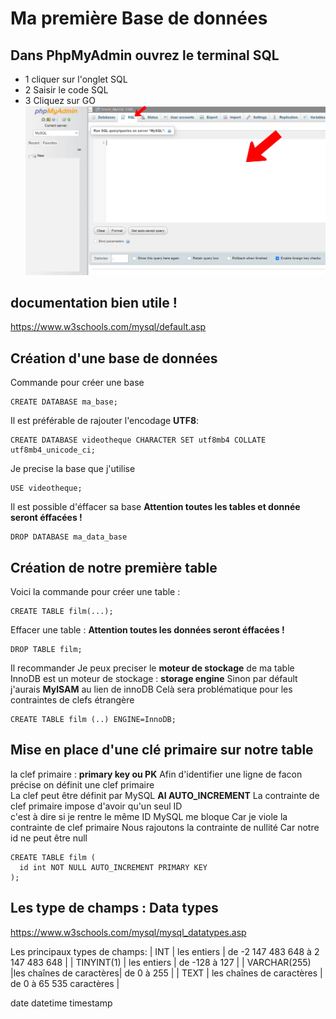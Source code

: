 # Ma première Base de données

## Dans PhpMyAdmin ouvrez le terminal SQL
- 1 cliquer sur l'onglet SQL  
- 2 Saisir le code SQL 
- 3 Cliquez sur GO  
![terminal](/img/02/terminal.webp)

## documentation bien utile !
https://www.w3schools.com/mysql/default.asp

## Création d'une base de données
Commande pour créer une base
```mysql
CREATE DATABASE ma_base;
```

Il est préférable de rajouter l'encodage **UTF8**:
```mysql
CREATE DATABASE videotheque CHARACTER SET utf8mb4 COLLATE utf8mb4_unicode_ci;
```

Je precise la base que j'utilise
```mysql
USE videotheque;
```

Il est possible d'éffacer sa base
**Attention toutes les tables et donnée seront éffacées !**
```mysql
DROP DATABASE ma_data_base
```
## Création de notre première table

Voici la commande pour créer une table :
```mysql
CREATE TABLE film(...);
```

Effacer une table :
**Attention toutes les données seront éffacées !**
```mysql
DROP TABLE film;
```

Il recommander Je peux preciser le **moteur de stockage** de ma table
InnoDB est un moteur de stockage : **storage engine**
Sinon par défault j'aurais **MylSAM** au lien de innoDB
Celà sera problématique pour les contraintes de clefs étrangère

```mysql
CREATE TABLE film (..) ENGINE=InnoDB; 
```


## Mise en place d'une clé primaire sur notre table
la clef primaire : **primary key ou PK**
Afin d'identifier une ligne de facon précise on définit une clef primaire  
La clef peut être définit par MySQL **AI AUTO_INCREMENT**
La contrainte de clef primaire impose d'avoir qu'un seul ID  
c'est à dire si je rentre le même ID MySQL me bloque
Car je viole la contrainte de clef primaire
Nous rajoutons la contrainte de nullité
Car notre id ne peut être null

```mysql
CREATE TABLE film (
  id int NOT NULL AUTO_INCREMENT PRIMARY KEY
);
```

## Les type de champs : Data types
https://www.w3schools.com/mysql/mysql_datatypes.asp

Les principaux types de champs:
| INT | les entiers | de -2 147 483 648 à 2 147 483 648 |
| TINYINT(1) | les entiers | de -128 à 127 |
| VARCHAR(255) |les chaînes de caractères| de 0 à 255 |
| TEXT | les chaînes de caractères | de 0 à 65 535 caractères |

date
datetime
timestamp
